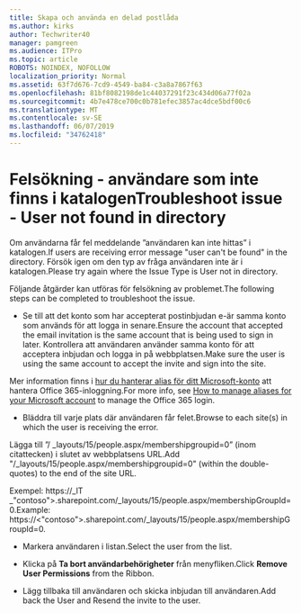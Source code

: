 ```yaml
---
title: Skapa och använda en delad postlåda
ms.author: kirks
author: Techwriter40
manager: pamgreen
ms.audience: ITPro
ms.topic: article
ROBOTS: NOINDEX, NOFOLLOW
localization_priority: Normal
ms.assetid: 63f7d676-7cd9-4549-ba84-c3a8a7867f63
ms.openlocfilehash: 81bf8082198de1c44037291f23c434d06a77f02a
ms.sourcegitcommit: 4b7e478ce700c0b781efec3857ac4dce5bdf00c6
ms.translationtype: MT
ms.contentlocale: sv-SE
ms.lasthandoff: 06/07/2019
ms.locfileid: "34762418"
---
```

# <a name="troubleshoot-issue---user-not-found-in-directory"></a><span data-ttu-id="4565d-102">Felsökning - användare som inte finns i katalogen</span><span class="sxs-lookup"><span data-stu-id="4565d-102">Troubleshoot issue - User not found in directory</span></span>

<span data-ttu-id="4565d-103">Om användarna får fel meddelande ”användaren kan inte hittas” i katalogen.</span><span class="sxs-lookup"><span data-stu-id="4565d-103">If users are receiving error message "user can't be found" in the directory.</span></span> <span data-ttu-id="4565d-104">Försök igen om den typ av fråga användaren inte är i katalogen.</span><span class="sxs-lookup"><span data-stu-id="4565d-104">Please try again where the Issue Type is User not in directory.</span></span>

<span data-ttu-id="4565d-105">Följande åtgärder kan utföras för felsökning av problemet.</span><span class="sxs-lookup"><span data-stu-id="4565d-105">The following steps can be completed to troubleshoot the issue.</span></span>

- <span data-ttu-id="4565d-106">Se till att det konto som har accepterat postinbjudan e-är samma konto som används för att logga in senare.</span><span class="sxs-lookup"><span data-stu-id="4565d-106">Ensure the account that accepted the email invitation is the same account that is being used to sign in later.</span></span> <span data-ttu-id="4565d-107">Kontrollera att användaren använder samma konto för att acceptera inbjudan och logga in på webbplatsen.</span><span class="sxs-lookup"><span data-stu-id="4565d-107">Make sure the user is using the same account to accept the invite and sign into the site.</span></span> 

<span data-ttu-id="4565d-108">Mer information finns i [hur du hanterar alias för ditt Microsoft-konto</a> att hantera Office 365-inloggning](https://support.microsoft.com/help/12407/microsoft-account-how-to-manage-aliases).</span><span class="sxs-lookup"><span data-stu-id="4565d-108">For more info, see [How to manage aliases for your Microsoft account</a> to manage the Office 365 login](https://support.microsoft.com/help/12407/microsoft-account-how-to-manage-aliases).</span></span> 

- <span data-ttu-id="4565d-109">Bläddra till varje plats där användaren får felet.</span><span class="sxs-lookup"><span data-stu-id="4565d-109">Browse to each site(s) in which the user is receiving the error.</span></span> 

<span data-ttu-id="4565d-110">Lägga till ”/ _layouts/15/people.aspx/membershipgroupid=0” (inom citattecken) i slutet av webbplatsens URL.</span><span class="sxs-lookup"><span data-stu-id="4565d-110">Add "/_layouts/15/people.aspx/membershipgroupid=0" (within the double-quotes) to the end of the site URL.</span></span> 

<span data-ttu-id="4565d-111">Exempel: https://_lT _"contoso">.sharepoint.com/_layouts/15/people.aspx/membershipGroupId=0.</span><span class="sxs-lookup"><span data-stu-id="4565d-111">Example: https://<"contoso">.sharepoint.com/_layouts/15/people.aspx/membershipGroupId=0.</span></span>

- <span data-ttu-id="4565d-112">Markera användaren i listan.</span><span class="sxs-lookup"><span data-stu-id="4565d-112">Select the user from the list.</span></span>

- <span data-ttu-id="4565d-113">Klicka på **Ta bort användarbehörigheter** från menyfliken.</span><span class="sxs-lookup"><span data-stu-id="4565d-113">Click **Remove User Permissions** from the Ribbon.</span></span> 
-  <span data-ttu-id="4565d-114">Lägg tillbaka till användaren och skicka inbjudan till användaren.</span><span class="sxs-lookup"><span data-stu-id="4565d-114">Add back the User and Resend the invite to the user.</span></span>

